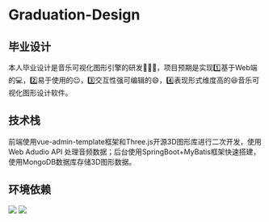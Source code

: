 # Graduation-Design
## 毕业设计

本人毕业设计是音乐可视化图形引擎的研发:tada::tada::tada:，项目预期是实现:one:基于Web端的:computer:，:two:易于使用的:wink:，:three:交互性强可编辑的:smile:，:four:表现形式维度高的:laughing:音乐可视化图形设计软件。

## 技术栈

前端使用vue-admin-template框架和Three.js开源3D图形库进行二次开发，使用Web Adudio API 处理音频数据；后台使用SpringBoot+MyBatis框架快速搭建，使用MongoDB数据库存储3D图形数据。

## 环境依赖
![](https://img.shields.io/badge/npm-16.15.0-green)                                            ![](https://img.shields.io/badge/JDK-1.8-yellow)
